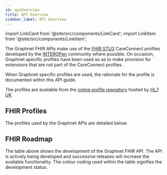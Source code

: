 ```yaml
---
id: apiOverview
title: API Overview
sidebar_label: API Overview
---
```


import LinkCard from '@site/src/components/LinkCard';
import LinkItem from '@site/src/components/LinkItem';

The Graphnet FHIR APIs make use of the [FHIR STU3](http://hl7.org/fhir/STU3/index.html) CareConnect profiles developed by the [INTEROPen](https://www.interopen.org/) community where possible. On occasion, Graphnet specific profiles have been used so as to make provision for extensions that are not part of the CareConnect profiles.

When Graphnet specific profiles are used, the rationale for the profile is documented within this API guide.

The profiles are available from the [online profile repository](https://fhir.hl7.org.uk/) hosted by [HL7 UK](https://www.hl7.org.uk/)

## FHIR Profiles

The profiles used by the Graphnet APIs are detailed below.

<LinkCard/>

## FHIR Roadmap

The table above shows the development of the Graphnet FHIR API. The API is actively being developed and successive releases will increase the available functionality. The colour coding used within the table signifies the development status.

<LinkItem status="green" text="Functionality marked in green is available in this release and can be utilised straight away."/>

<LinkItem status="amber" text="Functionality marked in amber is currently still in development and is expected to be available in the near future."/>

<LinkItem status="red" text="Functionality marked in grey is in the development backlog and will be made available in later API releases."/>
